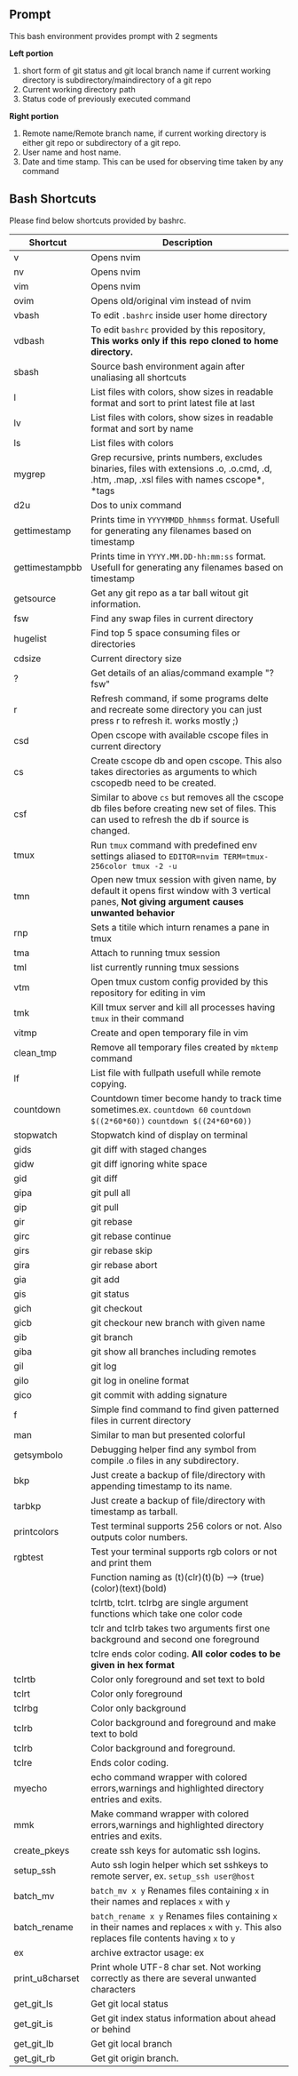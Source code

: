 ## Prompt

This bash environment provides prompt with 2 segments

**Left portion** 
1. short form of git status and git local branch name if current working directory is subdirectory/maindirectory of a git repo
2. Current working directory path
3. Status code of previously executed command

**Right portion** 
1. Remote name/Remote branch name, if current working directory is either git repo or subdirectory of a git repo.
2. User name and host name.
3. Date and time stamp. This can be used for observing time taken by any command

## Bash Shortcuts

Please find below shortcuts provided by bashrc.

|Shortcut|Description|
|---|---|
|v|Opens nvim|
|nv|Opens nvim|
|vim|Opens nvim|
|ovim|Opens old/original vim instead of nvim|
|vbash|To edit `.bashrc` inside user home directory|
|vdbash|To edit `bashrc` provided by this repository, **This works only if this repo cloned to home directory.**|
|sbash|Source bash environment again after unaliasing all shortcuts|
|l|List files with colors, show sizes in readable format and sort to print latest file at last |
|lv|List files with colors, show sizes in readable format and sort by name |
|ls|List files with colors |
|mygrep|Grep recursive, prints numbers, excludes binaries, files with extensions .o, .o.cmd, .d, .htm, .map, .xsl files with names cscope*, *tags |
|d2u|Dos to unix command |
|gettimestamp|Prints time in `YYYYMMDD_hhmmss` format. Usefull for generating any filenames based on timestamp|
|gettimestampbb|Prints time in `YYYY.MM.DD-hh:mm:ss` format. Usefull for generating any filenames based on timestamp|
|getsource|Get any git repo as a tar ball witout git information.|
|fsw|Find any swap files in current directory|
|hugelist|Find top 5 space consuming files or directories|
|cdsize|Current directory size|
|?|Get details of an alias/command example "? fsw"|
|r|Refresh command, if some programs delte and recreate some directory you can just press r to refresh it. works mostly ;)|
|csd|Open cscope with available cscope files in current directory|
|cs|Create cscope db and open cscope. This also takes directories as arguments to which cscopedb need to be created.|
|csf|Similar to above `cs` but removes all the cscope db files before creating new set of files. This can used to refresh the db if source is changed.|
|tmux|Run `tmux` command with predefined env settings aliased to `EDITOR=nvim TERM=tmux-256color tmux -2 -u`|
|tmn|Open new tmux session with given name, by default it opens first window with 3 vertical panes, **Not giving argument causes unwanted behavior**|
|rnp|Sets a titile which inturn renames a pane in tmux|
|tma|Attach to running tmux session|
|tml|list currently running tmux sessions|
|vtm|Open tmux custom config provided by this repository for editing in vim|
|tmk|Kill tmux server and kill all processes having `tmux` in their command|
|vitmp|Create and open temporary file in vim|
|clean_tmp|Remove all temporary files created by `mktemp` command|
|lf|List file with fullpath usefull while remote copying.|
|countdown|Countdown timer become handy to track time sometimes.ex. `countdown 60` `countdown $((2*60*60))` `countdown $((24*60*60))`|
|stopwatch|Stopwatch kind of display on terminal|
|gids|git diff with staged changes|
|gidw|git diff ignoring white space|
|gid|git diff|
|gipa|git pull all|
|gip|git pull|
|gir|git rebase|
|girc|git rebase continue|
|girs|gir rebase skip|
|gira|gir rebase abort|
|gia|git add|
|gis|git status|
|gich|git checkout|
|gicb|git checkour new branch with given name|
|gib|git branch|
|giba|git show all branches including remotes|
|gil|git log|
|gilo|git log in oneline format|
|gico|git commit with adding signature|
|f|Simple find command to find given patterned files in current directory|
|man|Similar to man but presented colorful|
|getsymbolo|Debugging helper find any symbol from compile .o files in any subdirectory.|
|bkp|Just create a backup of file/directory with appending timestamp to its name.|
|tarbkp|Just create a backup of file/directory with timestamp as tarball.|
|printcolors|Test terminal supports 256 colors or not. Also outputs color numbers.|
|rgbtest|Test your terminal supports rgb colors or not and print them|
||Function naming as (t)(clr)(t)(b) --> (true)(color)(text)(bold)|
||tclrtb, tclrt. tclrbg are single argument functions which take one color code|
||tclr and tclrb takes two arguments first one background and second one foreground|
||tclre ends color coding. **All color codes to be given in hex format**|
|tclrtb|Color only foreground and set text to bold|
|tclrt|Color only foreground|
|tclrbg|Color only background|
|tclrb|Color background and foreground and make text to bold|
|tclrb|Color background and foreground.|
|tclre|Ends color coding.|
|myecho|echo command wrapper with colored errors,warnings and highlighted directory entries and exits.|
|mmk|Make command wrapper with colored errors,warnings and highlighted directory entries and exits.|
|create_pkeys|create ssh keys for automatic ssh logins.|
|setup_ssh|Auto ssh login helper which set sshkeys to remote server, ex. `setup_ssh user@host`|
|batch_mv|`batch_mv x y` Renames files containing `x` in their names and replaces `x` with `y`|
|batch_rename|`batch_rename x y` Renames files containing `x` in their names and replaces `x` with `y`. This also replaces file contents having `x` to `y`|
|ex|archive extractor usage: ex <file>|
|print_u8charset|Print whole UTF-8 char set. Not working correctly as there are several unwanted characters|
|get_git_ls|Get git local status|
|get_git_is|Get git index status information about ahead or behind|
|get_git_lb|Get git local branch|
|get_git_rb|Get git origin branch.|
